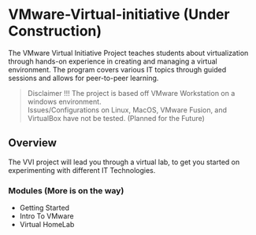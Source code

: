 # VMware-Virtual-initiative (Under Construction)

The VMware Virtual Initiative Project teaches students about virtualization through hands-on experience in creating and managing a virtual environment. The program covers various IT topics through guided sessions and allows for peer-to-peer learning.

> Disclaimer !!!
The project is based off VMware Workstation on a windows environment.<br>
Issues/Configurations on Linux, MacOS, VMware Fusion, and VirtualBox have not be tested. (Planned for the Future)

## Overview
The VVI project will lead you through a virtual lab, to get you started on experimenting with different IT Technologies.

### Modules (More is on the way)

- Getting Started
- Intro To VMware
- Virtual HomeLab



